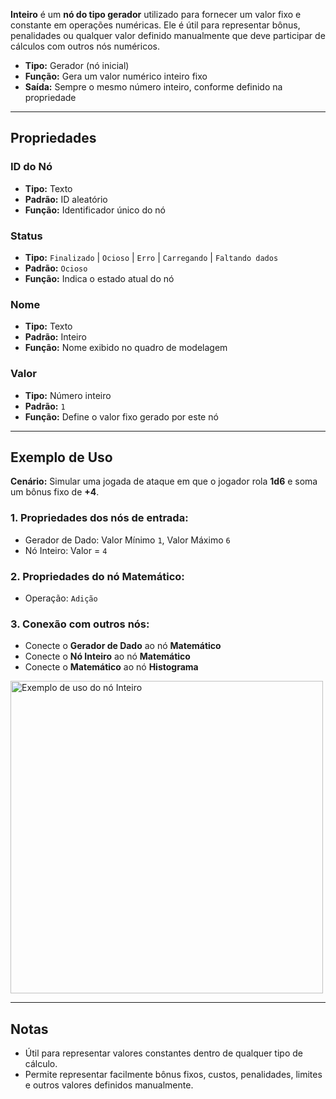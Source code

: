 **Inteiro** é um **nó do tipo gerador** utilizado para fornecer um valor fixo e constante em operações numéricas. Ele é útil para representar bônus, penalidades ou qualquer valor definido manualmente que deve participar de cálculos com outros nós numéricos.

- **Tipo:** Gerador (nó inicial)
- **Função:** Gera um valor numérico inteiro fixo
- **Saída:** Sempre o mesmo número inteiro, conforme definido na propriedade

---

## **Propriedades**

### **ID do Nó**

- **Tipo:** Texto
- **Padrão:** ID aleatório
- **Função:** Identificador único do nó

### **Status**

- **Tipo:** `Finalizado` | `Ocioso` | `Erro` | `Carregando` | `Faltando dados`
- **Padrão:** `Ocioso`
- **Função:** Indica o estado atual do nó

### **Nome**

- **Tipo:** Texto
- **Padrão:** Inteiro
- **Função:** Nome exibido no quadro de modelagem

### **Valor**

- **Tipo:** Número inteiro
- **Padrão:** `1`
- **Função:** Define o valor fixo gerado por este nó

---

## **Exemplo de Uso**

**Cenário:** Simular uma jogada de ataque em que o jogador rola **1d6** e soma um bônus fixo de **+4**.

### **1. Propriedades dos nós de entrada:**

- Gerador de Dado: Valor Mínimo `1`, Valor Máximo `6`
- Nó Inteiro: Valor = `4`

### **2. Propriedades do nó Matemático:**

- Operação: `Adição`

### **3. Conexão com outros nós:**

- Conecte o **Gerador de Dado** ao nó **Matemático**
- Conecte o **Nó Inteiro** ao nó **Matemático**
- Conecte o **Matemático** ao nó **Histograma**

<img src="/node-crafter/doc-images/integer.png" width="500px" alt="Exemplo de uso do nó Inteiro"/>

---

## **Notas**

- Útil para representar valores constantes dentro de qualquer tipo de cálculo.
- Permite representar facilmente bônus fixos, custos, penalidades, limites e outros valores definidos manualmente.
